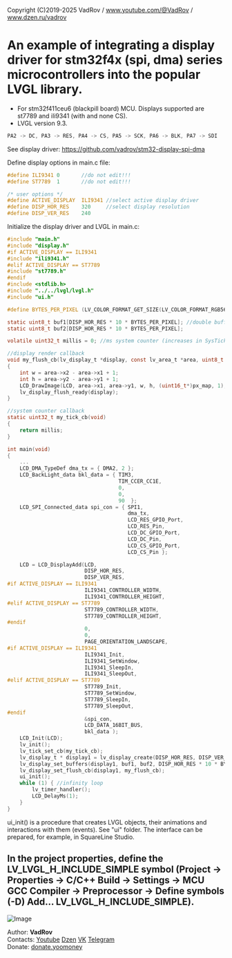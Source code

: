 Copyright (C)2019-2025 VadRov / www.youtube.com/@VadRov / www.dzen.ru/vadrov

# An example of integrating a display driver for stm32f4x (spi, dma) series microcontrollers into the popular LVGL library.
- For stm32f411ceu6 (blackpill board) MCU. Displays supported are st7789 and ili9341 (with and none CS).
- LVGL version 9.3.
```c
PA2 -> DC, PA3 -> RES, PA4 -> CS, PA5 -> SCK, PA6 -> BLK, PA7 -> SDI
```
See display driver: https://github.com/vadrov/stm32-display-spi-dma

Define display options in main.c file:
```c
#define	ILI9341	0		//do not edit!!!
#define ST7789	1		//do not edit!!!

/* user options */
#define ACTIVE_DISPLAY	ILI9341 //select active display driver
#define DISP_HOR_RES	320     //select display resolution
#define DISP_VER_RES	240
```
Initialize the display driver and LVGL in main.c:
```c
#include "main.h"
#include "display.h"
#if ACTIVE_DISPLAY == ILI9341
#include "ili9341.h"
#elif ACTIVE_DISPLAY == ST7789
#include "st7789.h"
#endif
#include <stdlib.h>
#include "../../lvgl/lvgl.h"
#include "ui.h"

#define BYTES_PER_PIXEL (LV_COLOR_FORMAT_GET_SIZE(LV_COLOR_FORMAT_RGB565))

static uint8_t buf1[DISP_HOR_RES * 10 * BYTES_PER_PIXEL]; //double buffer for 10 lines
static uint8_t buf2[DISP_HOR_RES * 10 * BYTES_PER_PIXEL];

volatile uint32_t millis = 0; //ms system counter (increases in SysTick interrupt)

//display render callback
void my_flush_cb(lv_display_t *display, const lv_area_t *area, uint8_t *px_map)
{
    int w = area->x2 - area->x1 + 1;
    int h = area->y2 - area->y1 + 1;
    LCD_DrawImage(LCD, area->x1, area->y1, w, h, (uint16_t*)px_map, 1);
    lv_display_flush_ready(display);
}

//system counter callback
static uint32_t my_tick_cb(void)
{
    return millis;
}

int main(void)
{
    ...
    LCD_DMA_TypeDef dma_tx = { DMA2, 2 };
    LCD_BackLight_data bkl_data = { TIM3,
                                    TIM_CCER_CC1E,
                                    0,
                                    0,
                                    90  };
    LCD_SPI_Connected_data spi_con = { SPI1,
                                       dma_tx,
                                       LCD_RES_GPIO_Port,
                                       LCD_RES_Pin,
                                       LCD_DC_GPIO_Port,
                                       LCD_DC_Pin,
                                       LCD_CS_GPIO_Port,
                                       LCD_CS_Pin };

    LCD = LCD_DisplayAdd(LCD,
                         DISP_HOR_RES,
                         DISP_VER_RES,
#if ACTIVE_DISPLAY == ILI9341
                         ILI9341_CONTROLLER_WIDTH,
                         ILI9341_CONTROLLER_HEIGHT,
#elif ACTIVE_DISPLAY == ST7789
                         ST7789_CONTROLLER_WIDTH,
                         ST7789_CONTROLLER_HEIGHT,
#endif
                         0,
                         0,
                         PAGE_ORIENTATION_LANDSCAPE,
#if ACTIVE_DISPLAY == ILI9341
                         ILI9341_Init,
                         ILI9341_SetWindow,
                         ILI9341_SleepIn,
                         ILI9341_SleepOut,
#elif ACTIVE_DISPLAY == ST7789
                         ST7789_Init,
                         ST7789_SetWindow,
                         ST7789_SleepIn,
                         ST7789_SleepOut,
#endif
                         &spi_con,
                         LCD_DATA_16BIT_BUS,
                         bkl_data );
    LCD_Init(LCD);
    lv_init();
    lv_tick_set_cb(my_tick_cb);
    lv_display_t * display1 = lv_display_create(DISP_HOR_RES, DISP_VER_RES);
    lv_display_set_buffers(display1, buf1, buf2, DISP_HOR_RES * 10 * BYTES_PER_PIXEL, LV_DISPLAY_RENDER_MODE_PARTIAL);
    lv_display_set_flush_cb(display1, my_flush_cb);
    ui_init();
    while (1) { //infinity loop
        lv_timer_handler();
        LCD_DelayMs(1);
    }
}
```
ui_init() is a procedure that creates LVGL objects, their animations and interactions with them (events). See "ui" folder. The interface can be prepared, for example, in SquareLine Studio.

## In the project properties, define the LV_LVGL_H_INCLUDE_SIMPLE symbol (Project -> Properties -> C/C++ Build -> Settings -> MCU GCC Compiler -> Preprocessor -> Define symbols (-D) Add... LV_LVGL_H_INCLUDE_SIMPLE).

![Image](https://github.com/user-attachments/assets/a7cfbe5c-1541-43c0-ac6e-e1441b480f71)

Author: **VadRov**\
Contacts: [Youtube](https://www.youtube.com/@VadRov) [Dzen](https://dzen.ru/vadrov) [VK](https://vk.com/vadrov) [Telegram](https://t.me/vadrov_channel)\
Donate: [donate.yoomoney](https://yoomoney.ru/to/4100117522443917)
